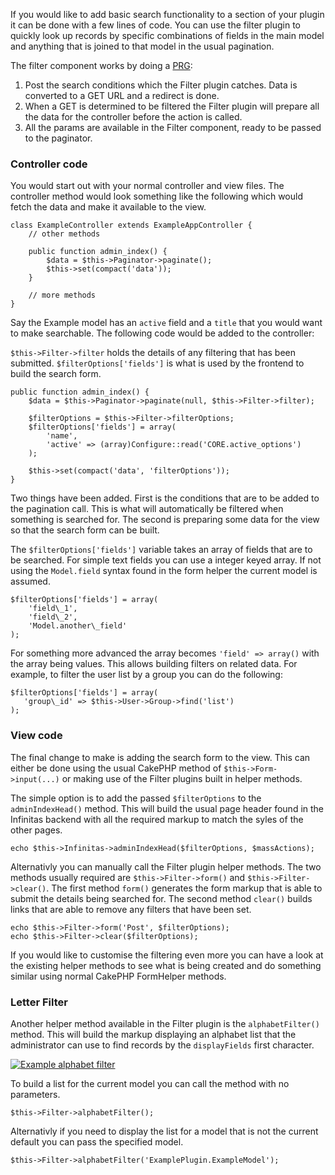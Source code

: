 If you would like to add basic search functionality to a section of your plugin it can be done with a few lines of code. You can use the filter plugin to quickly look up records by specific combinations of fields in the main model and anything that is joined to that model in the usual pagination.

The filter component works by doing a [PRG](http://en.wikipedia.org/wiki/Post/Redirect/Get):

1. Post the search conditions which the Filter plugin catches. Data is converted to a GET URL and a redirect is done.
2. When a GET is determined to be filtered the Filter plugin will prepare all the data for the controller before the action is called.
3. All the params are available in the Filter component, ready to be passed to the paginator.

### Controller code

You would start out with your normal controller and view files. The controller method would look something like the following which would fetch the data and make it available to the view.

	class ExampleController extends ExampleAppController {
		// other methods

		public function admin_index() {
			$data = $this->Paginator->paginate();
			$this->set(compact('data'));
		}

		// more methods
	}

Say the Example model has an `active` field and a `title` that you would want to make searchable. The following code would be added to the controller:

`$this->Filter->filter` holds the details of any filtering that has been submitted. `$filterOptions['fields']` is what is used by the frontend to build the search form.

	public function admin_index() {
		$data = $this->Paginator->paginate(null, $this->Filter->filter);

		$filterOptions = $this->Filter->filterOptions;
		$filterOptions['fields'] = array(
			'name',
			'active' => (array)Configure::read('CORE.active_options')
		);

		$this->set(compact('data', 'filterOptions'));
	}

Two things have been added. First is the conditions that are to be added to the pagination call. This is what will automatically be filtered when something is searched for. The second is preparing some data for the view so that the search form can be built.

The `$filterOptions['fields']` variable takes an array of fields that are to be searched. For simple text fields you can use a integer keyed array. If not using the `Model.field` syntax found in the form helper the current model is assumed.

	$filterOptions['fields'] = array(
		'field\_1',
		'field\_2',
		'Model.another\_field'
	);

For something more advanced the array becomes `'field' => array()` with the array being values. This allows building filters on related data. For example, to filter the user list by a group you can do the following:

	$filterOptions['fields'] = array(
	   'group\_id' => $this->User->Group->find('list')
	);

### View code

The final change to make is adding the search form to the view. This can either be done using the usual CakePHP method of `$this->Form->input(...)` or making use of the Filter plugins built in helper methods.

The simple option is to add the passed `$filterOptions` to the `adminIndexHead()` method. This will build the usual page header found in the Infinitas backend with all the required markup to match the syles of the other pages.

	echo $this->Infinitas->adminIndexHead($filterOptions, $massActions);

Alternativly you can manually call the Filter plugin helper methods. The two methods usually required are `$this->Filter->form()` and `$this->Filter->clear()`. The first method `form()` generates the form markup that is able to submit the details being searched for. The second method `clear()` builds links that are able to remove any filters that have been set.

	echo $this->Filter->form('Post', $filterOptions);
	echo $this->Filter->clear($filterOptions);

If you would like to customise the filtering even more you can have a look at the existing helper methods to see what is being created and do something similar using normal CakePHP FormHelper methods.

### Letter Filter

Another helper method available in the Filter plugin is the `alphabetFilter()` method. This will build the markup displaying an alphabet list that the administrator can use to find records by the `displayFields` first character.

[![](http://assets.infinitas-cms.org/docs/Core/Filter/filter-frontend.png "Example alphabet filter")](http://assets.infinitas-cms.org/docs/Core/Filter/filter-frontend.png)

To build a list for the current model you can call the method with no parameters.

	$this->Filter->alphabetFilter();

Alternativly if you need to display the list for a model that is not the current default you can pass the specified model.

	$this->Filter->alphabetFilter('ExamplePlugin.ExampleModel');

